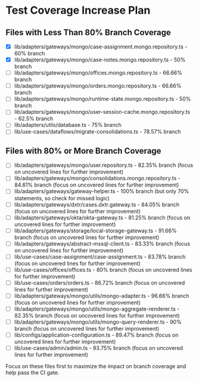 # Test Coverage Increase Plan

## Files with Less Than 80% Branch Coverage

- [x] lib/adapters/gateways/mongo/case-assignment.mongo.repository.ts - 60% branch
- [x] lib/adapters/gateways/mongo/case-notes.mongo.repository.ts - 50% branch
- [ ] lib/adapters/gateways/mongo/offices.mongo.repository.ts - 66.66% branch
- [ ] lib/adapters/gateways/mongo/orders.mongo.repository.ts - 66.66% branch
- [ ] lib/adapters/gateways/mongo/runtime-state.mongo.repository.ts - 50% branch
- [ ] lib/adapters/gateways/mongo/user-session-cache.mongo.repository.ts - 62.5% branch
- [ ] lib/adapters/utils/database.ts - 75% branch
- [ ] lib/use-cases/dataflows/migrate-consolidations.ts - 78.57% branch

## Files with 80% or More Branch Coverage

- [ ] lib/adapters/gateways/mongo/user.repository.ts - 82.35% branch (focus on uncovered lines for
      further improvement)
- [ ] lib/adapters/gateways/mongo/consolidations.mongo.repository.ts - 84.61% branch (focus on
      uncovered lines for further improvement)
- [ ] lib/adapters/gateways/gateway-helper.ts - 100% branch (but only 70% statements, so check for
      missed logic)
- [ ] lib/adapters/gateways/dxtr/cases.dxtr.gateway.ts - 84.05% branch (focus on uncovered lines for
      further improvement)
- [ ] lib/adapters/gateways/okta/okta-gateway.ts - 81.25% branch (focus on uncovered lines for
      further improvement)
- [ ] lib/adapters/gateways/storage/local-storage-gateway.ts - 91.66% branch (focus on uncovered
      lines for further improvement)
- [ ] lib/adapters/gateways/abstract-mssql-client.ts - 83.33% branch (focus on uncovered lines for
      further improvement)
- [ ] lib/use-cases/case-assignment/case-assignment.ts - 83.78% branch (focus on uncovered lines for
      further improvement)
- [ ] lib/use-cases/offices/offices.ts - 80% branch (focus on uncovered lines for further
      improvement)
- [ ] lib/use-cases/orders/orders.ts - 86.72% branch (focus on uncovered lines for further
      improvement)
- [ ] lib/adapters/gateways/mongo/utils/mongo-adapter.ts - 96.66% branch (focus on uncovered lines
      for further improvement)
- [ ] lib/adapters/gateways/mongo/utils/mongo-aggregate-renderer.ts - 82.35% branch (focus on
      uncovered lines for further improvement)
- [ ] lib/adapters/gateways/mongo/utils/mongo-query-renderer.ts - 90% branch (focus on uncovered
      lines for further improvement)
- [ ] lib/configs/application-configuration.ts - 89.47% branch (focus on uncovered lines for further
      improvement)
- [ ] lib/use-cases/admin/admin.ts - 93.75% branch (focus on uncovered lines for further
      improvement)

Focus on these files first to maximize the impact on branch coverage and help pass the CI gate.
